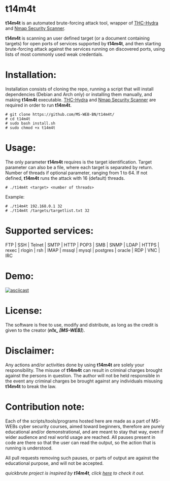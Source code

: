 # t14m4t
**t14m4t** is an automated brute-forcing attack tool, wrapper of [THC-Hydra](https://github.com/vanhauser-thc/thc-hydra) and [Nmap Security Scanner](https://github.com/nmap/nmap).

**t14m4t** is scanning an user defined target (or a document containing targets) for open ports of services supported by **t14m4t**, and then starting brute-forcing attack against the services running on discovered ports, using lists of most commonly used weak credentials.

# Installation:
Installation consists of cloning the repo, running a script that will install dependencies (Debian and Arch only) or installing them manually, and making **t14m4t** executable. [THC-Hydra](https://github.com/vanhauser-thc/thc-hydra) and [Nmap Security Scanner](https://github.com/nmap/nmap) are required in order to run **t14m4t**.
```
# git clone https://github.com/MS-WEB-BN/t14m4t/
# cd t14m4t
# sudo bash install.sh
# sudo chmod +x t14m4t
```

# Usage:
The only parameter **t14m4t** requires is the target identification. Target parameter can also be a file, where each target is separated by return. Number of threads if optional parameter, ranging from 1 to 64. If not defined, **t14m4t** runs the attack with 16 (default) threads.
```
# ./t14m4t <target> <number of threads>
```
Example:
```
# ./t14m4t 192.168.0.1 32
# ./t14m4t /targets/targetlist.txt 32
```
# Supported services:

FTP | SSH | Telnet | SMTP | HTTP | POP3 | SMB | SNMP | LDAP | HTTPS | rexec | rlogin | rsh | IMAP | mssql | mysql | postgres | oracle | RDP | VNC | IRC


# Demo:
[![asciicast](https://asciinema.org/a/gXnpk0hY5lvetvfYS1aOIrySC.svg)](https://asciinema.org/a/gXnpk0hY5lvetvfYS1aOIrySC)

# License:

The software is free to use, modify and distribute, as long as the credit is given to the creator (***n1x_ [MS-WEB]***).

# Disclaimer:

Any actions and/or activities done by using **t14m4t** are solely your responsibility. The misuse of **t14m4t** can result in criminal charges brought against the persons in question. The author will not be held responsible in the event any criminal charges be brought against any individuals misusing **t14m4t** to break the law.

# Contribution note:

Each of the scripts/tools/programs hosted here are made as a part of MS-WEBs cyber security courses, aimed toward beginners, therefore are purely educational and/or demonstrational, and are meant to stay that way, even if wider audience and real world usage are reached. All pauses present in code are there so that the user can read the output, so the action that is running is understood.

All pull requests removing such pauses, or parts of output are against the educational purpose, and will not be accepted.


*quickbrute project is inspired by **t14m4t**, click [here](https://github.com/Shadow26Wolf/quickbrute) to check it out.*
